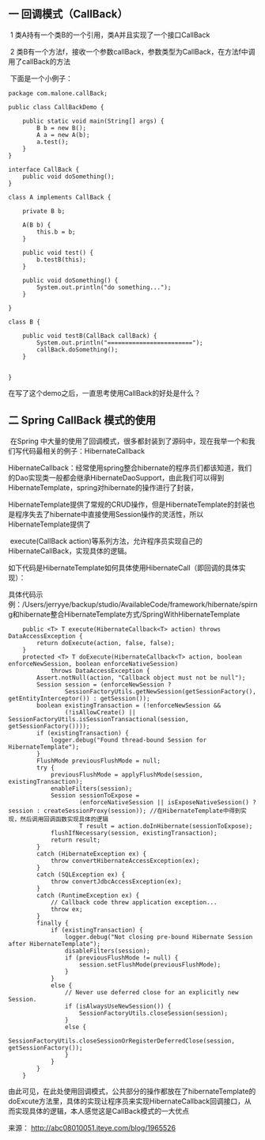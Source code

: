 ## 一 回调模式（CallBack）

​    1 类A持有一个类B的一个引用，类A并且实现了一个接口CallBack

​    2 类B有一个方法f，接收一个参数callBack，参数类型为CallBack，在方法f中调用了callBack的方法

​    下面是一个小例子：

   

```
package com.malone.callBack;  
  
public class CallBackDemo {  
  
    public static void main(String[] args) {  
        B b = new B();  
        A a = new A(b);  
        a.test();  
    }  
}  
  
interface CallBack {  
    public void doSomething();  
}  
  
class A implements CallBack {  
      
    private B b;  
      
    A(B b) {  
        this.b = b;  
    }  
      
    public void test() {  
        b.testB(this);  
    }  
      
    public void doSomething() {  
        System.out.println("do something...");  
    }  
      
}  
  
class B {  
      
    public void testB(CallBack callBack) {  
        System.out.println("========================");  
        callBack.doSomething();  
    }  
      
      
}  
```

在写了这个demo之后，一直思考使用CallBack的好处是什么？

 

 

## 二 Spring CallBack 模式的使用

​    在Spring 中大量的使用了回调模式，很多都封装到了源码中，现在我举一个和我们写代码最相关的例子：HibernateCallback

​    HibernateCallback：经常使用spring整合hibernate的程序员们都该知道，我们的Dao实现类一般都会继承HibernateDaoSupport，由此我们可以得到HibernateTemplate，spring对hibernate的操作进行了封装，

​    HibernateTemplate提供了常规的CRUD操作，但是HibernateTemplate的封装也是程序失去了hibernate中直接使用Session操作的灵活性，所以HibernateTemplate提供了

​    execute(CallBack action)等系列方法，允许程序员实现自己的HibernateCallBack，实现具体的逻辑。

​    如下代码是HibernateTemplate如何具体使用HibernateCall（即回调的具体实现）：

   具体代码示例：/Users/jerryye/backup/studio/AvailableCode/framework/hibernate/spirng和hibernate整合HibernateTemplate方式/SpringWithHibernateTemplate

```
    public <T> T execute(HibernateCallback<T> action) throws DataAccessException {
        return doExecute(action, false, false);
    }
    protected <T> T doExecute(HibernateCallback<T> action, boolean enforceNewSession, boolean enforceNativeSession)
            throws DataAccessException {
        Assert.notNull(action, "Callback object must not be null");
        Session session = (enforceNewSession ?
                SessionFactoryUtils.getNewSession(getSessionFactory(), getEntityInterceptor()) : getSession());
        boolean existingTransaction = (!enforceNewSession &&
                (!isAllowCreate() || SessionFactoryUtils.isSessionTransactional(session, getSessionFactory())));
        if (existingTransaction) {
            logger.debug("Found thread-bound Session for HibernateTemplate");
        }
        FlushMode previousFlushMode = null;
        try {
            previousFlushMode = applyFlushMode(session, existingTransaction);
            enableFilters(session);
            Session sessionToExpose =
                    (enforceNativeSession || isExposeNativeSession() ? session : createSessionProxy(session)); //在HibernateTemplate中得到实现，然后调用回调函数实现具体的逻辑 
                    T result = action.doInHibernate(sessionToExpose);
            flushIfNecessary(session, existingTransaction);
            return result;
        }
        catch (HibernateException ex) {
            throw convertHibernateAccessException(ex);
        }
        catch (SQLException ex) {
            throw convertJdbcAccessException(ex);
        }
        catch (RuntimeException ex) {
            // Callback code threw application exception...  
            throw ex;
        }
        finally {
            if (existingTransaction) {
                logger.debug("Not closing pre-bound Hibernate Session after HibernateTemplate");
                disableFilters(session);
                if (previousFlushMode != null) {
                    session.setFlushMode(previousFlushMode);
                }
            }
            else {
                // Never use deferred close for an explicitly new Session.  
                if (isAlwaysUseNewSession()) {
                    SessionFactoryUtils.closeSession(session);
                }
                else {
                    SessionFactoryUtils.closeSessionOrRegisterDeferredClose(session, getSessionFactory());
                }
            }
        }
    }
```

由此可见，在此处使用回调模式，公共部分的操作都放在了hibernateTemplate的doExcute方法里，具体的实现让程序员来实现HibernateCallback回调接口，从而实现具体的逻辑，本人感觉这是CallBack模式的一大优点

 

来源： <http://abc08010051.iteye.com/blog/1965526>
